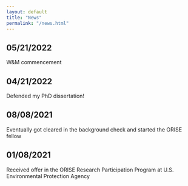 ```yaml
---
layout: default
title: "News"
permalink: "/news.html"
---
```


## 05/21/2022
W&M commencement

## 04/21/2022
Defended my PhD dissertation!

## 08/08/2021
Eventually got cleared in the background check and started the ORISE fellow

## 01/08/2021
Received offer in the ORISE Research Participation Program at U.S. Environmental Protection Agency
